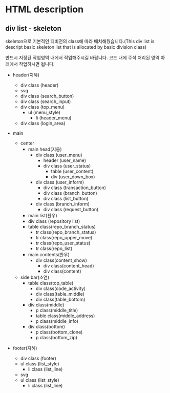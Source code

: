# HTML description
## div list - skeleton
<p> skeleton으로 기본적인 디비전의 class에 따라 배치해뒀습니다.(This div list is descript basic skeleton list that is allocated by basic division class)</p>
<p> 반드시 지정된 작업영역 내에서 작업해주시길 바랍니다. 코드 내에 주석 처리된 영역 아래에서 작업하시면 됩니다.</p>

- header(지혜)
  - div class (header)
   - svg
   - div class (search_button)
   - div class (search_input)
   - div class (top_menu)
     - ul (menu_style)
       - li (header_menu)
   - div class (login_area)

- main
  - center
    - main head(지웅)
      - div class (user_menu)
        - header (user_name)
        - div class (user_status)
          - table (user_content)
          - div (user_down_box)
      - div class (user_inform)
        - div class (transaction_button)
        - div class (branch_button)
        - div class (list_button)
      - div class (branch_inform)
        - div class (request_button)
    - main list(찬우)
     - div class (repository list)
      - table class(repo_branch_status)
        - tr class(repo_branch_status)
        - tr class(repo_upper_move)
        - tr class(repo_user_status)
        - tr class(repo_list)
    - main contents(찬우)
      - div class(content_show)
        - div class(content_head)
        - div class(content)
  - side bar(소연)
    - table class(top_table)
      - div class(code_activity)
      - div class(table_middle)
      - div class(table_bottom)
    - div class(middle)
      - p class(middle_title)
      - table class(middle_address)
      - p class(middle_info)
    - div class(bottom)
      - p class(bottom_clone)
      - p class(bottom_zip)

- footer(지혜)
  - div class (footer)
   - ul class (list_style)
     - li class (list_line)
   - svg
   - ul class (list_style)
     - li class (list_line)
